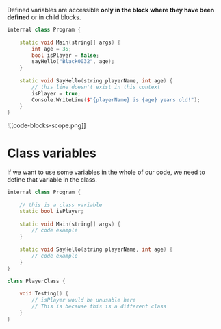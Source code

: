 Defined variables are accessible **only in the block where they have been defined** or in child blocks.
```CPP
internal class Program {
	
	static void Main(string[] args) {
		int age = 35;
		bool isPlayer = false;
		sayHello("Black0032", age);
	}
	
	static void SayHello(string playerName, int age) {
		// this line doesn't exist in this context
		isPlayer = true;
		Console.WriteLine($"{playerName} is {age} years old!");
	}
}
```
![[code-blocks-scope.png]]
# Class variables
If we want to use some variables in the whole of our code, we need to define that variable in the class.
```CPP
internal class Program {
	
	// this is a class variable
	static bool isPlayer;
	
	static void Main(string[] args) {
		// code example
	}
	
	static void SayHello(string playerName, int age) {
		// code example
	}
}

class PlayerClass {
	
	void Testing() {
		// isPlayer would be unusable here
		// This is because this is a different class
	}
}
```